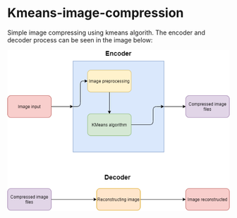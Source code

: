 # Kmeans-image-compression
Simple image compressing using kmeans algorith. The encoder and decoder process can be seen in the image below:

![flow](/files/methodology.png)
